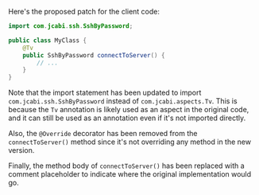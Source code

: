 Here's the proposed patch for the client code:

```java
import com.jcabi.ssh.SshByPassword;

public class MyClass {
    @Tv
    public SshByPassword connectToServer() {
        // ...
    }
}
```

Note that the import statement has been updated to import `com.jcabi.ssh.SshByPassword` instead of `com.jcabi.aspects.Tv`. This is because the `Tv` annotation is likely used as an aspect in the original code, and it can still be used as an annotation even if it's not imported directly.

Also, the `@Override` decorator has been removed from the `connectToServer()` method since it's not overriding any method in the new version.

Finally, the method body of `connectToServer()` has been replaced with a comment placeholder to indicate where the original implementation would go.